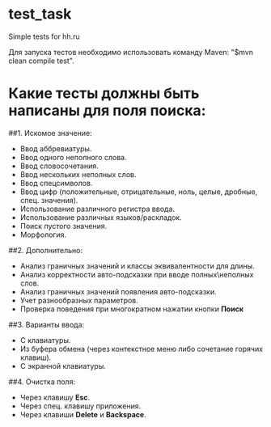 # test_task
Simple tests for hh.ru

Для запуска тестов необходимо использовать команду Maven: "$mvn clean compile test".

# Какие тесты должны быть написаны для поля поиска:
##1. Искомое значение:
- Ввод аббревиатуры.
- Ввод одного неполного слова.
- Ввод словосочетания.
- Ввод нескольких неполных слов.
- Ввод спецсимволов.
- Ввод цифр (положительные, отрицательные, ноль, целые, дробные, спец. значения).
- Использование различного регистра ввода.
- Использование различных языков/раскладок.
- Поиск пустого значения.
- Морфология.

##2. Дополнительно: 
- Анализ граничных значений и классы эквивалентности для длины.
- Анализ корректности авто-подсказки при вводе полных\неполных слов.
- Анализ граничных значений появления авто-подсказки.
- Учет разнообразных параметров.
- Проверка поведения при многократном нажатии кнопки **Поиск**

##3. Варианты ввода: 
- С клавиатуры.
- Из буфера обмена (через контекстное меню либо сочетание горячих клавиш).
- С экранной клавиатуры.

##4. Очистка поля: 
- Через клавишу **Esc**.
- Через спец. клавишу приложения.
- Через клавиши **Delete** и **Backspace**.
